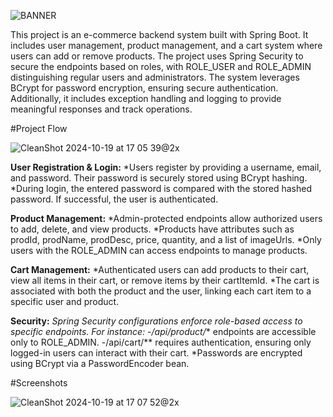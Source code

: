 
![BANNER](https://github.com/user-attachments/assets/be5b9826-8cbd-45a5-b1c5-faabe60e27a9)

This project is an e-commerce backend system built with Spring Boot. It includes user management, product management, and a cart system where users can add or remove products. The project uses Spring Security to secure the endpoints based on roles, with ROLE_USER and ROLE_ADMIN distinguishing regular users and administrators. The system leverages BCrypt for password encryption, ensuring secure authentication. Additionally, it includes exception handling and logging to provide meaningful responses and track operations.

#Project Flow

![CleanShot 2024-10-19 at 17 05 39@2x](https://github.com/user-attachments/assets/f8ad6baa-4a6a-4249-8c5e-d12f0fb08c4a)

**User Registration & Login:**
	*Users register by providing a username, email, and password. Their password is securely stored using BCrypt hashing.
	*During login, the entered password is compared with the stored hashed password. If successful, the user is authenticated.

**Product Management:**
	*Admin-protected endpoints allow authorized users to add, delete, and view products.
	*Products have attributes such as prodId, prodName, prodDesc, price, quantity, and a list of imageUrls.
	*Only users with the ROLE_ADMIN can access endpoints to manage products.

**Cart Management:**
	*Authenticated users can add products to their cart, view all items in their cart, or remove items by their cartItemId.
	*The cart is associated with both the product and the user, linking each cart item to a specific user and product.

**Security:**
	*Spring Security configurations enforce role-based access to specific endpoints. For instance:
		-/api/product/** endpoints are accessible only to ROLE_ADMIN.
		-/api/cart/** requires authentication, ensuring only logged-in users can interact with their cart.
	*Passwords are encrypted using BCrypt via a PasswordEncoder bean.


#Screenshots

![CleanShot 2024-10-19 at 17 07 52@2x](https://github.com/user-attachments/assets/e1ca22dd-e99b-4ef1-839f-cc8f33b84f18)
